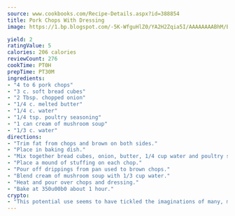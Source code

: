 ```yaml
---
source: www.cookbooks.com/Recipe-Details.aspx?id=388854
title: Pork Chops With Dressing
image: https://1.bp.blogspot.com/-5K-WfguHlZ0/YA2H2Zqia5I/AAAAAAAABhM/Bdgu68p4aG0Q6jWdy3eGaUXSKw5p3sdxwCLcBGAsYHQ/s324/7.png

yield: 2
ratingValue: 5
calories: 206 calories
reviewCount: 276
cookTime: PT0H
prepTime: PT30M
ingredients:
- "4 to 6 pork chops"
- "3 c. soft bread cubes"
- "2 Tbsp. chopped onion"
- "1/4 c. melted butter"
- "1/4 c. water"
- "1/4 tsp. poultry seasoning"
- "1 can cream of mushroom soup"
- "1/3 c. water"
directions:
- "Trim fat from chops and brown on both sides."
- "Place in baking dish."
- "Mix together bread cubes, onion, butter, 1/4 cup water and poultry seasoning."
- "Place a mound of stuffing on each chop."
- "Pour off drippings from pan used to brown chops."
- "Blend cream of mushroom soup with 1/3 cup water."
- "Heat and pour over chops and dressing."
- "Bake at 350u00b0 about 1 hour."
crypto:
- "This potential use seems to have tickled the imaginations of many, many bitcoin fanciers."
---
```

